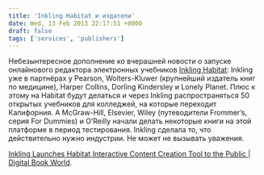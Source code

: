 ```yaml
---
title: 'Inkling Habitat и издатели'
date: Wed, 13 Feb 2013 22:17:51 +0000
draft: false
tags: ['services', 'publishers']
---
```


Небезынтересное дополнение ко вчерашней новости о запуске онлайнового редактора электронных учебников [Inkling Habitat](http://www.inkling.com/habitat/): Inkling уже в партнёрах у Pearson, Wolters-Kluwer (крупнейший издатель книг по медицине), Harper Collins, Dorling Kindersley и Lonely Planet. Плюс к этому на Habitat будут делаться и через Inkling распространяться 50 открытых учебников для колледжей, на которые переходит Калифорния. А McGraw-Hill, Elsevier, Wiley (путеводители Frommer’s, серия For Dummies) и O’Reilly начали делать некоторые книги на этой платформе в период тестирования. Inkling сделала то, что действительно нужно индустрии. Не может не вызывать уважения. 

[Inkling Launches Habitat Interactive Content Creation Tool to the Public | Digital Book World](http://www.digitalbookworld.com/2013/inkling-launches-habitat-interactive-content-creation-tool-to-the-public/?et_mid=602907&rid=233889817).
